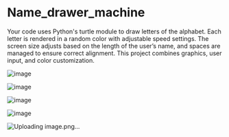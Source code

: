 # Name_drawer_machine
Your code uses Python's turtle module to draw letters of the alphabet. Each letter is rendered in a random color with adjustable speed settings. The screen size adjusts based on the length of the user’s name, and spaces are managed to ensure correct alignment. This project combines graphics, user input, and color customization.

![image](https://github.com/user-attachments/assets/e3767090-c87c-4cec-915e-611c33c3e360)

![image](https://github.com/user-attachments/assets/a0d544a4-74f6-4019-b19c-765bcf5d57df)

![image](https://github.com/user-attachments/assets/c0c3845e-26f9-4995-8bf3-51e1bcc58f2a)

![image](https://github.com/user-attachments/assets/e5096f3c-a127-4da0-918a-15a986a228b0)

![Uploading image.png…]()
